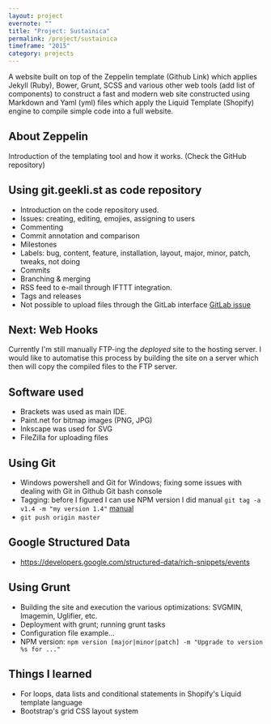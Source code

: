 ```yaml
---
layout: project
evernote: ""
title: "Project: Sustainica"
permalink: /project/sustainica
timeframe: "2015"
category: projects
---
```


A website built on top of the Zeppelin template (Github Link) which applies Jekyll (Ruby), Bower, Grunt, SCSS and various other web tools (add list of components) to construct a fast and modern web site constructed using Markdown and Yaml (yml) files which apply the Liquid Template (Shopify) engine to compile simple code into a full website.

## About Zeppelin

Introduction of the templating tool and how it works.
(Check the GitHub repository)

## Using git.geekli.st as code repository

- Introduction on the code repository used.
- Issues: creating, editing, emojies, assigning to users
- Commenting
- Commit annotation and comparison
- Milestones
- Labels: bug, content, feature, installation, layout, major, minor, patch, tweaks, not doing
- Commits
- Branching & merging
- RSS feed to e-mail through IFTTT integration.
- Tags and releases
- Not possible to upload files through the GitLab interface [GitLab issue](http://feedback.gitlab.com/forums/176466-general/suggestions/5867835-allow-file-upload-to-repositories-from-the-web-int)

## Next: Web Hooks

Currently I'm still manually FTP-ing the *deployed* site to the hosting server. I would like to automatise this process by building the site on a server which then will copy the compiled files to the FTP server.

## Software used

- Brackets was used as main IDE.
- Paint.net for bitmap images (PNG, JPG)
- Inkscape was used for SVG
- FileZilla for uploading files

## Using Git

- Windows powershell and Git for Windows; fixing some issues with dealing with Git in Github Git bash console
- Tagging: before I figured I can use NPM version I did manual ``git tag -a v1.4 -m "my version 1.4"`` [manual](https://git-scm.com/book/en/v2/Git-Basics-Tagging)
- ``git push origin master``

## Google Structured Data

- <https://developers.google.com/structured-data/rich-snippets/events>

## Using Grunt

- Building the site and execution the various optimizations: SVGMIN, Imagemin, Uglifier, etc.
- Deployment with grunt; running grunt tasks
- Configuration file example...
- NPM version: ``npm version [major|minor|patch] -m "Upgrade to version %s for ..."``

## Things I learned

- For loops, data lists and conditional statements in Shopify's Liquid template language
- Bootstrap's grid CSS layout system
